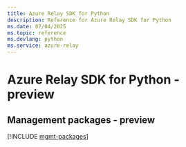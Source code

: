 ```yaml
---
title: Azure Relay SDK for Python
description: Reference for Azure Relay SDK for Python
ms.date: 07/04/2025
ms.topic: reference
ms.devlang: python
ms.service: azure-relay
---
```

# Azure Relay SDK for Python - preview

## Management packages - preview
[!INCLUDE [mgmt-packages](relay-mgmt-index.md)]